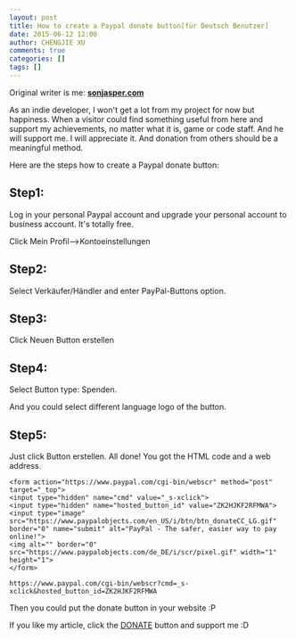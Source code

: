 ```yaml
---
layout: post
title: How to create a Paypal donate button[für Deutsch Benutzer]
date: 2015-06-12 12:00
author: CHENGJIE XU
comments: true
categories: []
tags: []
---
```


Original writer is me: **[sonjasper.com](https://blog.sonjasper.com/2015/06/12/how-to-create-a-paypal-donate-button.html)**

As an indie developer, I won't get a lot from my project for now but happiness. When a visitor could find something useful from here and support my achievements, no matter what it is, game or code staff. And he will support me. I will appreciate it. And donation from others should be a meaningful method.

Here are the steps how to create a Paypal donate button:

## Step1:

Log in your personal Paypal account and upgrade your personal account to business account. It's totally free.

Click Mein Profil-->Kontoeinstellungen

## Step2:

Select Verkäufer/Händler and enter PayPal-Buttons option.

## Step3:

Click Neuen Button erstellen

## Step4:

Select Button type: Spenden.

And you could select different language logo of the button.

## Step5:

Just click Button erstellen. All done! You got the HTML code and a web address.

    <form action="https://www.paypal.com/cgi-bin/webscr" method="post" target="_top">
    <input type="hidden" name="cmd" value="_s-xclick">
    <input type="hidden" name="hosted_button_id" value="ZK2HJKF2RFMWA">
    <input type="image" src="https://www.paypalobjects.com/en_US/i/btn/btn_donateCC_LG.gif" border="0" name="submit" alt="PayPal - The safer, easier way to pay online!">
    <img alt="" border="0" src="https://www.paypalobjects.com/de_DE/i/scr/pixel.gif" width="1" height="1">
    </form>

    https://www.paypal.com/cgi-bin/webscr?cmd=_s-xclick&hosted_button_id=ZK2HJKF2RFMWA

Then you could put the donate button in your website :P

If you like my article, click the [DONATE](https://www.paypal.com/cgi-bin/webscr?cmd=_s-xclick&hosted_button_id=ZK2HJKF2RFMWA) button and support me :D
